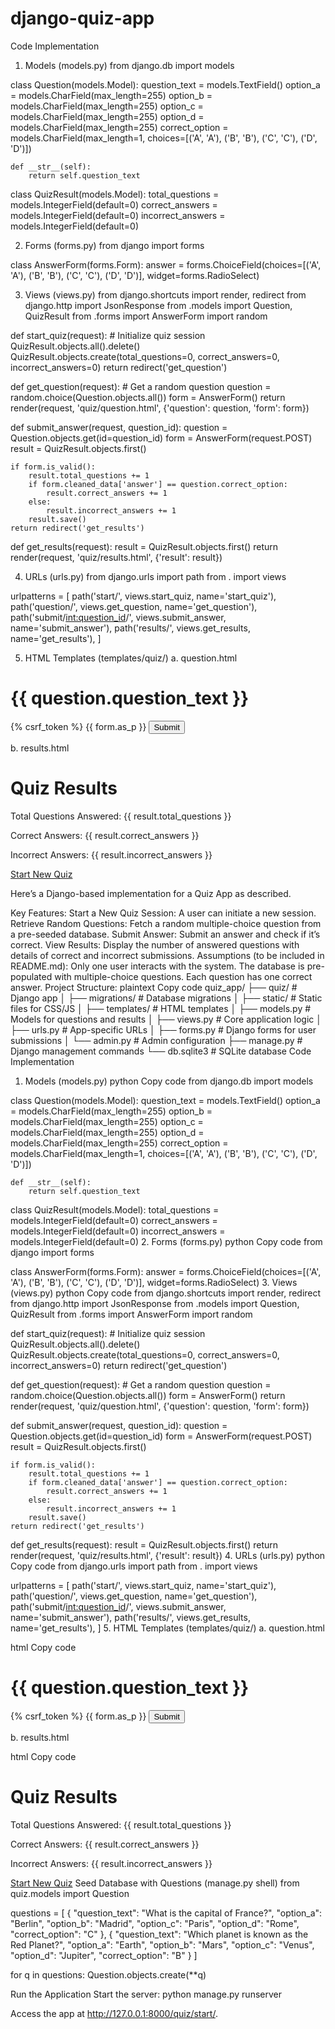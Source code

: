 # django-quiz-app
Code Implementation
1. Models (models.py)
from django.db import models

class Question(models.Model):
    question_text = models.TextField()
    option_a = models.CharField(max_length=255)
    option_b = models.CharField(max_length=255)
    option_c = models.CharField(max_length=255)
    option_d = models.CharField(max_length=255)
    correct_option = models.CharField(max_length=1, choices=[('A', 'A'), ('B', 'B'), ('C', 'C'), ('D', 'D')])

    def __str__(self):
        return self.question_text

class QuizResult(models.Model):
    total_questions = models.IntegerField(default=0)
    correct_answers = models.IntegerField(default=0)
    incorrect_answers = models.IntegerField(default=0)

2. Forms (forms.py)
from django import forms

class AnswerForm(forms.Form):
    answer = forms.ChoiceField(choices=[('A', 'A'), ('B', 'B'), ('C', 'C'), ('D', 'D')], widget=forms.RadioSelect)

3. Views (views.py)
from django.shortcuts import render, redirect
from django.http import JsonResponse
from .models import Question, QuizResult
from .forms import AnswerForm
import random

def start_quiz(request):
    # Initialize quiz session
    QuizResult.objects.all().delete()
    QuizResult.objects.create(total_questions=0, correct_answers=0, incorrect_answers=0)
    return redirect('get_question')

def get_question(request):
    # Get a random question
    question = random.choice(Question.objects.all())
    form = AnswerForm()
    return render(request, 'quiz/question.html', {'question': question, 'form': form})

def submit_answer(request, question_id):
    question = Question.objects.get(id=question_id)
    form = AnswerForm(request.POST)
    result = QuizResult.objects.first()

    if form.is_valid():
        result.total_questions += 1
        if form.cleaned_data['answer'] == question.correct_option:
            result.correct_answers += 1
        else:
            result.incorrect_answers += 1
        result.save()
    return redirect('get_results')

def get_results(request):
    result = QuizResult.objects.first()
    return render(request, 'quiz/results.html', {'result': result})

4. URLs (urls.py)
from django.urls import path
from . import views

urlpatterns = [
    path('start/', views.start_quiz, name='start_quiz'),
    path('question/', views.get_question, name='get_question'),
    path('submit/<int:question_id>/', views.submit_answer, name='submit_answer'),
    path('results/', views.get_results, name='get_results'),
]

5. HTML Templates (templates/quiz/)
a. question.html
<!DOCTYPE html>
<html>
<head>
    <title>Quiz Question</title>
</head>
<body>
    <h1>{{ question.question_text }}</h1>
    <form method="post" action="{% url 'submit_answer' question.id %}">
        {% csrf_token %}
        {{ form.as_p }}
        <button type="submit">Submit</button>
    </form>
</body>
</html>

b. results.html
<!DOCTYPE html>
<html>
<head>
    <title>Quiz Results</title>
</head>
<body>
    <h1>Quiz Results</h1>
    <p>Total Questions Answered: {{ result.total_questions }}</p>
    <p>Correct Answers: {{ result.correct_answers }}</p>
    <p>Incorrect Answers: {{ result.incorrect_answers }}</p>
    <a href="{% url 'start_quiz' %}">Start New Quiz</a>
</body>
</html>



Here’s a Django-based implementation for a Quiz App as described.

Key Features:
Start a New Quiz Session: A user can initiate a new session.
Retrieve Random Questions: Fetch a random multiple-choice question from a pre-seeded database.
Submit Answer: Submit an answer and check if it’s correct.
View Results: Display the number of answered questions with details of correct and incorrect submissions.
Assumptions (to be included in README.md):
Only one user interacts with the system.
The database is pre-populated with multiple-choice questions.
Each question has one correct answer.
Project Structure:
plaintext
Copy code
quiz_app/
├── quiz/                    # Django app
│   ├── migrations/          # Database migrations
│   ├── static/              # Static files for CSS/JS
│   ├── templates/           # HTML templates
│   ├── models.py            # Models for questions and results
│   ├── views.py             # Core application logic
│   ├── urls.py              # App-specific URLs
│   ├── forms.py             # Django forms for user submissions
│   └── admin.py             # Admin configuration
├── manage.py                # Django management commands
└── db.sqlite3               # SQLite database
Code Implementation
1. Models (models.py)
python
Copy code
from django.db import models

class Question(models.Model):
    question_text = models.TextField()
    option_a = models.CharField(max_length=255)
    option_b = models.CharField(max_length=255)
    option_c = models.CharField(max_length=255)
    option_d = models.CharField(max_length=255)
    correct_option = models.CharField(max_length=1, choices=[('A', 'A'), ('B', 'B'), ('C', 'C'), ('D', 'D')])

    def __str__(self):
        return self.question_text

class QuizResult(models.Model):
    total_questions = models.IntegerField(default=0)
    correct_answers = models.IntegerField(default=0)
    incorrect_answers = models.IntegerField(default=0)
2. Forms (forms.py)
python
Copy code
from django import forms

class AnswerForm(forms.Form):
    answer = forms.ChoiceField(choices=[('A', 'A'), ('B', 'B'), ('C', 'C'), ('D', 'D')], widget=forms.RadioSelect)
3. Views (views.py)
python
Copy code
from django.shortcuts import render, redirect
from django.http import JsonResponse
from .models import Question, QuizResult
from .forms import AnswerForm
import random

def start_quiz(request):
    # Initialize quiz session
    QuizResult.objects.all().delete()
    QuizResult.objects.create(total_questions=0, correct_answers=0, incorrect_answers=0)
    return redirect('get_question')

def get_question(request):
    # Get a random question
    question = random.choice(Question.objects.all())
    form = AnswerForm()
    return render(request, 'quiz/question.html', {'question': question, 'form': form})

def submit_answer(request, question_id):
    question = Question.objects.get(id=question_id)
    form = AnswerForm(request.POST)
    result = QuizResult.objects.first()

    if form.is_valid():
        result.total_questions += 1
        if form.cleaned_data['answer'] == question.correct_option:
            result.correct_answers += 1
        else:
            result.incorrect_answers += 1
        result.save()
    return redirect('get_results')

def get_results(request):
    result = QuizResult.objects.first()
    return render(request, 'quiz/results.html', {'result': result})
4. URLs (urls.py)
python
Copy code
from django.urls import path
from . import views

urlpatterns = [
    path('start/', views.start_quiz, name='start_quiz'),
    path('question/', views.get_question, name='get_question'),
    path('submit/<int:question_id>/', views.submit_answer, name='submit_answer'),
    path('results/', views.get_results, name='get_results'),
]
5. HTML Templates (templates/quiz/)
a. question.html

html
Copy code
<!DOCTYPE html>
<html>
<head>
    <title>Quiz Question</title>
</head>
<body>
    <h1>{{ question.question_text }}</h1>
    <form method="post" action="{% url 'submit_answer' question.id %}">
        {% csrf_token %}
        {{ form.as_p }}
        <button type="submit">Submit</button>
    </form>
</body>
</html>
b. results.html

html
Copy code
<!DOCTYPE html>
<html>
<head>
    <title>Quiz Results</title>
</head>
<body>
    <h1>Quiz Results</h1>
    <p>Total Questions Answered: {{ result.total_questions }}</p>
    <p>Correct Answers: {{ result.correct_answers }}</p>
    <p>Incorrect Answers: {{ result.incorrect_answers }}</p>
    <a href="{% url 'start_quiz' %}">Start New Quiz</a>
</body>
</html>
Seed Database with Questions (manage.py shell)
from quiz.models import Question

questions = [
    {
        "question_text": "What is the capital of France?",
        "option_a": "Berlin",
        "option_b": "Madrid",
        "option_c": "Paris",
        "option_d": "Rome",
        "correct_option": "C"
    },
    {
        "question_text": "Which planet is known as the Red Planet?",
        "option_a": "Earth",
        "option_b": "Mars",
        "option_c": "Venus",
        "option_d": "Jupiter",
        "correct_option": "B"
    }
]

for q in questions:
    Question.objects.create(**q)

Run the Application
Start the server:
python manage.py runserver

Access the app at http://127.0.0.1:8000/quiz/start/.
